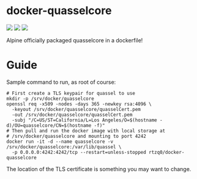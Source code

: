 # docker-quasselcore
 [![](https://images.microbadger.com/badges/image/rtzq0/docker-quasselcore.svg)](https://microbadger.com/images/rtzq0/docker-quasselcore "Get your own image badge on microbadger.com")
 [![](https://images.microbadger.com/badges/version/rtzq0/docker-quasselcore.svg)](https://microbadger.com/images/rtzq0/docker-quasselcore "Get your own version badge on microbadger.com")
 [![](https://images.microbadger.com/badges/commit/rtzq0/docker-quasselcore.svg)](https://microbadger.com/images/rtzq0/docker-quasselcore "Get your own commit badge on microbadger.com") 

Alpine officially packaged quasselcore in a dockerfile!

# Guide

Sample command to run, as root of course:

```
# First create a TLS keypair for quassel to use
mkdir -p /srv/docker/quasselcore
openssl req -x509 -nodes -days 365 -newkey rsa:4096 \
  -keyout /srv/docker/quasselcore/quasselCert.pem
  -out /srv/docker/quasselcore/quasselCert.pem 
  -subj "/C=US/ST=California/L=Los Angeles/O=$(hostname -d)/OU=quasselcore/CN=$(hostname -f)"
# Then pull and run the docker image with local storage at
# /srv/docker/quasselcore and mounting to port 4242
docker run -it -d --name quasselcore -v /srv/docker/quasselcore:/var/lib/quassel \
  -p 0.0.0.0:4242:4242/tcp --restart=unless-stopped rtzq0/docker-quasselcore
```

The location of the TLS certificate is something you may want to change.

